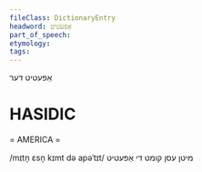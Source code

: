 ```yaml
---
fileClass: DictionaryEntry
headword: אַפּעטיט
part_of_speech: 
etymology: 
tags: 
---
```

אַפּעטיט
דער

HASIDIC
=======
= AMERICA = 

/mɪtn̩ ɛsn̩ kɪmt  də apəˈtɪt/ מיטן עסן קומט די אַפּעטיט